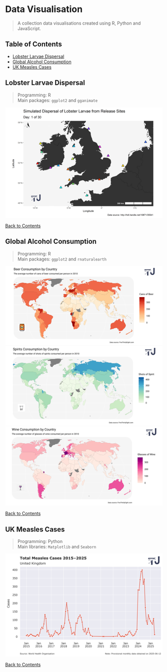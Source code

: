# Data Visualisation

> A collection data visualisations created using R, Python and JavaScript.

## Table of Contents

- [Lobster Larvae Dispersal](#lobster-larvae-dispersal)
- [Global Alcohol Consumption](#global-alcohol-consumption)
- [UK Measles Cases](#uk-measles-cases)

## Lobster Larvae Dispersal

> Programming: R  
> Main packages: `ggplot2` and `gganimate`

<img src="Lobster-Larvae-Dispersal/Dispersal.gif"/>

[Back to Contents](#table-of-contents)

## Global Alcohol Consumption

> Programming: R  
> Main packages: `ggplot2` and `rnaturalearth`

<img src="Alcohol-Consumption/Graphic_beer.png" />
<img src="Alcohol-Consumption/Graphic_spirits.png" />
<img src="Alcohol-Consumption/Graphic_wine.png" />

[Back to Contents](#table-of-contents)

## UK Measles Cases

> Programming: Python  
> Main libraries: `Matplotlib` and `Seaborn`

<img src="Measles-Cases/Measles_cases_uk.png" />

[Back to Contents](#table-of-contents)
